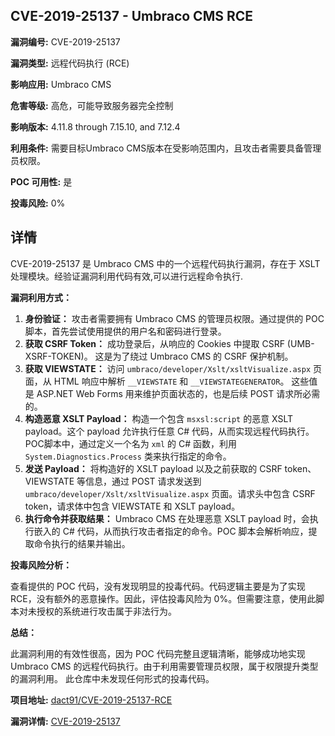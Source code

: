 ## CVE-2019-25137 - Umbraco CMS RCE

**漏洞编号:** CVE-2019-25137

**漏洞类型:** 远程代码执行 (RCE)

**影响应用:** Umbraco CMS

**危害等级:** 高危，可能导致服务器完全控制

**影响版本:** 4.11.8 through 7.15.10, and 7.12.4

**利用条件:** 需要目标Umbraco CMS版本在受影响范围内，且攻击者需要具备管理员权限。

**POC 可用性:** 是

**投毒风险:** 0%

## 详情

CVE-2019-25137 是 Umbraco CMS 中的一个远程代码执行漏洞，存在于 XSLT 处理模块。经验证漏洞利用代码有效,可以进行远程命令执行.

**漏洞利用方式：**

1.  **身份验证：** 攻击者需要拥有 Umbraco CMS 的管理员权限。通过提供的 POC 脚本，首先尝试使用提供的用户名和密码进行登录。
2.  **获取 CSRF Token：** 成功登录后，从响应的 Cookies 中提取 CSRF (UMB-XSRF-TOKEN)。 这是为了绕过 Umbraco CMS 的 CSRF 保护机制。
3.  **获取 VIEWSTATE：** 访问 `umbraco/developer/Xslt/xsltVisualize.aspx` 页面，从 HTML 响应中解析 `__VIEWSTATE` 和 `__VIEWSTATEGENERATOR`。 这些值是 ASP.NET Web Forms 用来维护页面状态的，也是后续 POST 请求所必需的。
4.  **构造恶意 XSLT Payload：** 构造一个包含 `msxsl:script` 的恶意 XSLT payload。这个 payload 允许执行任意 C# 代码，从而实现远程代码执行。 POC脚本中，通过定义一个名为 `xml` 的 C# 函数，利用 `System.Diagnostics.Process` 类来执行指定的命令。
5.  **发送 Payload：** 将构造好的 XSLT payload 以及之前获取的 CSRF token、VIEWSTATE 等信息，通过 POST 请求发送到 `umbraco/developer/Xslt/xsltVisualize.aspx` 页面。请求头中包含 CSRF token，请求体中包含 VIEWSTATE 和 XSLT payload。
6.  **执行命令并获取结果：** Umbraco CMS 在处理恶意 XSLT payload 时，会执行嵌入的 C# 代码，从而执行攻击者指定的命令。POC 脚本会解析响应，提取命令执行的结果并输出。

**投毒风险分析：**

查看提供的 POC 代码，没有发现明显的投毒代码。代码逻辑主要是为了实现 RCE，没有额外的恶意操作。因此，评估投毒风险为 0%。但需要注意，使用此脚本对未授权的系统进行攻击属于非法行为。

**总结：**

此漏洞利用的有效性很高，因为 POC 代码完整且逻辑清晰，能够成功地实现 Umbraco CMS 的远程代码执行。由于利用需要管理员权限，属于权限提升类型的漏洞利用。 此仓库中未发现任何形式的投毒代码。

**项目地址:** [dact91/CVE-2019-25137-RCE](https://github.com/dact91/CVE-2019-25137-RCE)

**漏洞详情:** [CVE-2019-25137](https://nvd.nist.gov/vuln/detail/CVE-2019-25137)